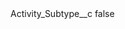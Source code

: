 <?xml version="1.0" encoding="UTF-8"?>
<CustomMetadata xmlns="http://soap.sforce.com/2006/04/metadata">
    <label>Activity_Subtype__c</label>
    <protected>false</protected>
</CustomMetadata>
